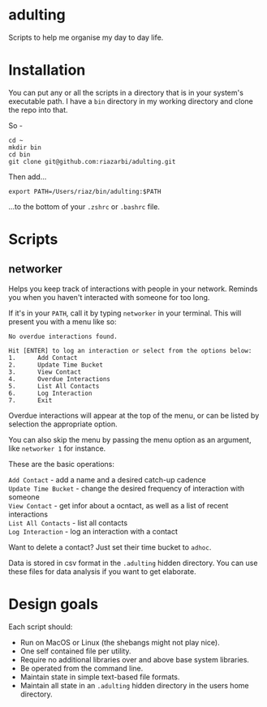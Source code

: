 # adulting

Scripts to help me organise my day to day life.

# Installation

You can put any or all the scripts in a directory that is in your system's executable path. I have a `bin` directory in my working directory and clone the repo into that. 

So - 

```
cd ~
mkdir bin
cd bin
git clone git@github.com:riazarbi/adulting.git
```

Then add...

```
export PATH=/Users/riaz/bin/adulting:$PATH
```

...to the bottom of your `.zshrc` or `.bashrc` file.

# Scripts

## networker

Helps you keep track of interactions with people in your network. Reminds you when you haven't interacted with someone for too long.  

If it's in your `PATH`, call it by typing `networker` in your terminal. This will present you with a menu like so:

```
No overdue interactions found.

Hit [ENTER] to log an interaction or select from the options below:
1.      Add Contact
2.      Update Time Bucket
3.      View Contact
4.      Overdue Interactions
5.      List All Contacts
6.      Log Interaction
7.      Exit
```

Overdue interactions will appear at the top of the menu, or can be listed by selection the appropriate option. 

You can also skip the menu by passing the menu option as an argument, like `networker 1` for instance.

These are the basic operations:

`Add Contact` - add a name and a desired catch-up cadence  
`Update Time Bucket` - change the desired frequency of interaction with someone  
`View Contact` - get infor about a ocntact, as well as a list of recent interactions  
`List All Contacts` - list all contacts  
`Log Interaction` - log an interaction with a contact  

Want to delete a contact? Just set their time bucket to `adhoc`.

Data is stored in csv format in the `.adulting` hidden directory. You can use these files for data analysis if you want to get elaborate.




# Design goals

Each script should:

- Run on MacOS or Linux (the shebangs might not play nice).  
- One self contained file per utility.  
- Require no additional libraries over and above base system libraries.  
- Be operated from the command line.
- Maintain state in simple text-based file formats.
- Maintain all state in an `.adulting` hidden directory in the users home directory.